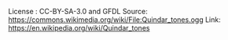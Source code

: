 License : CC-BY-SA-3.0 and GFDL
Source: https://commons.wikimedia.org/wiki/File:Quindar_tones.ogg
Link: https://en.wikipedia.org/wiki/Quindar_tones